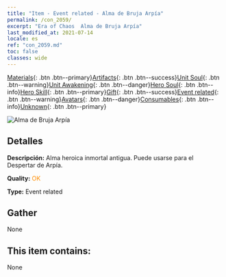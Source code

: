 ```yaml
---
title: "Item - Event related - Alma de Bruja Arpía"
permalink: /con_2059/
excerpt: "Era of Chaos  Alma de Bruja Arpía"
last_modified_at: 2021-07-14
locale: es
ref: "con_2059.md"
toc: false
classes: wide
---
```

 [Materials](/ItemsES/){: .btn .btn--primary}[Artifacts](/ItemsES/Artifacts/){: .btn .btn--success}[Unit Soul](/ItemsES/UnitSoul/){: .btn .btn--warning}[Unit Awakening](/ItemsES/UnitAwakening/){: .btn .btn--danger}[Hero Soul](/ItemsES/HeroSoul/){: .btn .btn--info}[Hero Skill](/ItemsES/HeroSkill/){: .btn .btn--primary}[Gift](/ItemsES/Gift/){: .btn .btn--success}[Event related](/ItemsES/Events/){: .btn .btn--warning}[Avatars](/ItemsES/Avatars/){: .btn .btn--danger}[Consumables](/ItemsES/Consumables/){: .btn .btn--info}[Unknown](/ItemsES/Unknown/){: .btn .btn--primary}

 ![Alma de Bruja Arpía](/images/t/juexing_702.jpg)

## Detalles
 **Descripción:** Alma heroica inmortal antigua. Puede usarse para el Despertar de Arpía.

 **Quality:** <span style="color: #FF8C00">OK</span>

 **Type:** Event related

## Gather

  None

## This item contains:

  None

